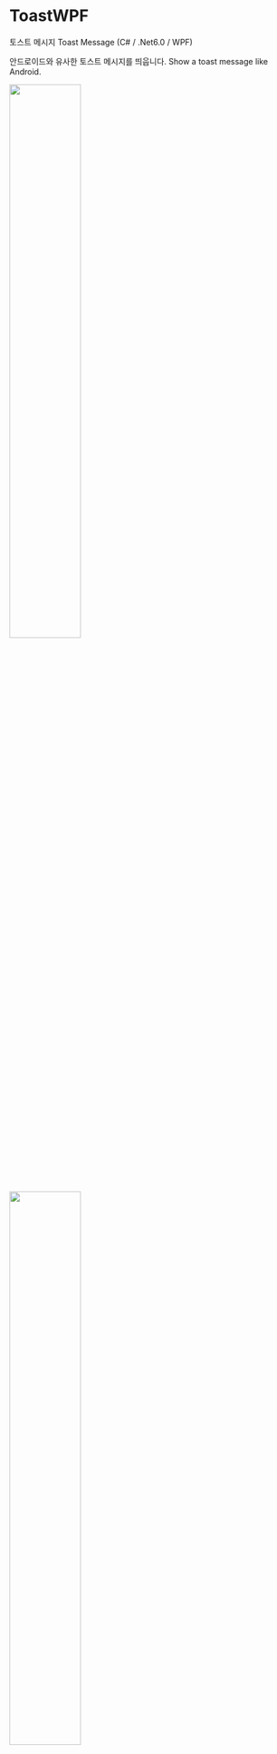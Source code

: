 # ToastWPF

토스트 메시지 Toast Message
(C# / .Net6.0 / WPF)

안드로이드와 유사한 토스트 메시지를 띄웁니다.
Show a toast message like Android.

<img width="50%" src="https://user-images.githubusercontent.com/60687214/192128310-552a2f81-372c-41aa-bcef-9836651c8b21.gif"/>

<img width="50%" src="https://user-images.githubusercontent.com/60687214/192128311-bb4f0e77-5570-4c51-859d-0c842780760f.gif"/>

Show message</br>
`Toast.Show("Message to show");`

Show message with set time
(Millisecond)</br>
`Toast.Show("Message to show", 1500);`

Set position
(Applied from the next message.)</br>
`Toast.SetPosition(owner: this, horizontalPos: 0.5, verticalPos: 0.8);`
